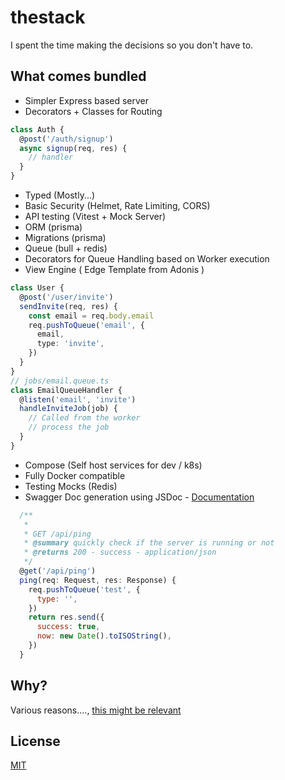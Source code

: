 # thestack

I spent the time making the decisions so you don't have to.

## What comes bundled

- Simpler Express based server
- Decorators + Classes for Routing

```ts
class Auth {
  @post('/auth/signup')
  async signup(req, res) {
    // handler
  }
}
```

- Typed (Mostly...)
- Basic Security (Helmet, Rate Limiting, CORS)
- API testing (Vitest + Mock Server)
- ORM (prisma)
- Migrations (prisma)
- Queue (bull + redis)
- Decorators for Queue Handling based on Worker execution
- View Engine ( Edge Template from Adonis )

```ts
class User {
  @post('/user/invite')
  sendInvite(req, res) {
    const email = req.body.email
    req.pushToQueue('email', {
      email,
      type: 'invite',
    })
  }
}
// jobs/email.queue.ts
class EmailQueueHandler {
  @listen('email', 'invite')
  handleInviteJob(job) {
    // Called from the worker
    // process the job
  }
}
```

- Compose (Self host services for dev / k8s)
- Fully Docker compatible
- Testing Mocks (Redis)
- Swagger Doc generation using JSDoc -
  [Documentation](https://brikev.github.io/express-jsdoc-swagger-docs/#/)

```js
  /**
   *
   * GET /api/ping
   * @summary quickly check if the server is running or not
   * @returns 200 - success - application/json
   */
  @get('/api/ping')
  ping(req: Request, res: Response) {
    req.pushToQueue('test', {
      type: '',
    })
    return res.send({
      success: true,
      now: new Date().toISOString(),
    })
  }
```

## Why?

Various reasons....,
[this might be relevant](https://reaper.is/writing/20230516-ignoring-backend-productivity)

## License

[MIT](/LICENSE)

